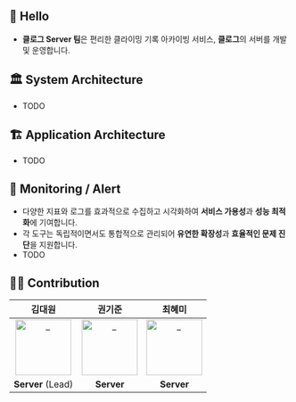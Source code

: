 ## 🙌 Hello
- **클로그 Server 팀**은 편리한 클라이밍 기록 아카이빙 서비스, **클로그**의 서버를 개발 및 운영합니다.

## 🏛️ System Architecture
- TODO

## 🏗️ Application Architecture
- TODO

## 🚨 Monitoring / Alert
- 다양한 지표와 로그를 효과적으로 수집하고 시각화하여 **서비스 가용성**과 **성능 최적화**에 기여합니다.
- 각 도구는 독립적이면서도 통합적으로 관리되어 **유연한 확장성**과 **효율적인 문제 진단**을 지원합니다.
- TODO

## 🧑‍💻 Contribution
<div align=center>

| 김대원 | 권기준 | 최혜미 |
|:---:|:---:|:---:|
| <a href="https://github.com/big-cir"> <img src="https://avatars.githubusercontent.com/u/99483390?v=4" width=100px alt="_"/> </a> | <a href="https://github.com/kkjsw17"> <img src="https://avatars.githubusercontent.com/u/39583312?v=4" width=100px alt="_"/> </a> | <a href="https://github.com/ghrltjdtprbs"> <img src="https://avatars.githubusercontent.com/u/105612931?v=4" width=100px alt="_"/> </a> |
| **Server** (Lead) | **Server** | **Server** |

</div>